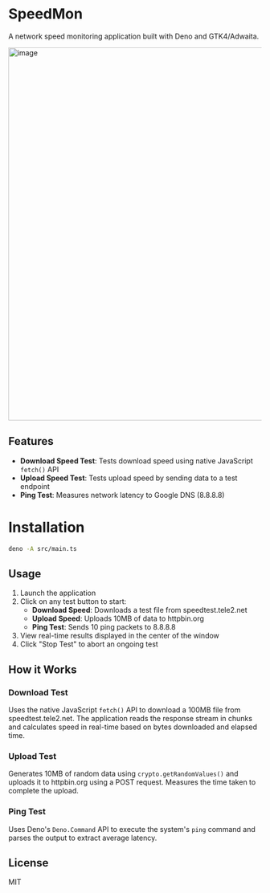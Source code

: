 # SpeedMon

A network speed monitoring application built with Deno and GTK4/Adwaita.

<img width="522" height="743" alt="image" src="https://github.com/user-attachments/assets/bb0bc8d8-7ce8-45ce-baec-974e497d95d9" />

## Features

- **Download Speed Test**: Tests download speed using native JavaScript
  `fetch()` API
- **Upload Speed Test**: Tests upload speed by sending data to a test endpoint
- **Ping Test**: Measures network latency to Google DNS (8.8.8.8)

# Installation

```bash
deno -A src/main.ts
```

## Usage

1. Launch the application
2. Click on any test button to start:
   - **Download Speed**: Downloads a test file from speedtest.tele2.net
   - **Upload Speed**: Uploads 10MB of data to httpbin.org
   - **Ping Test**: Sends 10 ping packets to 8.8.8.8
3. View real-time results displayed in the center of the window
4. Click "Stop Test" to abort an ongoing test

## How it Works

### Download Test

Uses the native JavaScript `fetch()` API to download a 100MB file from
speedtest.tele2.net. The application reads the response stream in chunks and
calculates speed in real-time based on bytes downloaded and elapsed time.

### Upload Test

Generates 10MB of random data using `crypto.getRandomValues()` and uploads it to
httpbin.org using a POST request. Measures the time taken to complete the
upload.

### Ping Test

Uses Deno's `Deno.Command` API to execute the system's `ping` command and parses
the output to extract average latency.

## License

MIT
